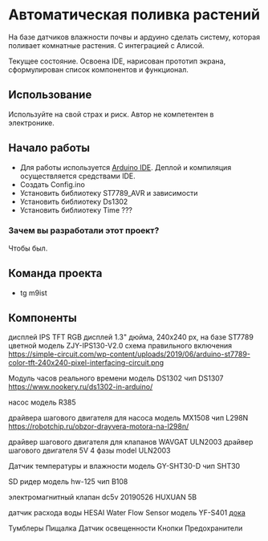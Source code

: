 # Автоматическая поливка растений
На базе датчиков влажности почвы и ардуино сделать систему, которая поливает комнатные растения. С интеграцией с Алисой.

Текущее состояние. Освоена IDE, нарисован прототип экрана, сформулирован список компонентов и функционал.

## Использование
Используйте на свой страх и риск. Автор не компетентен в электронике.

## Начало работы
- Для работы используется [Arduino IDE](https://www.arduino.cc/en/software/). Деплой и компиляция осуществляется средствами IDE.
- Cоздать Config.ino
- Установить библиотеку ST7789_AVR и зависимости
- Установить библиотеку Ds1302
- Установить библиотеку Time ???

### Зачем вы разработали этот проект?
Чтобы был.

## Команда проекта
- tg m9ist

## Компоненты
дисплей
IPS TFT RGB дисплей 1.3" дюйма, 240х240 px, на базе ST7789 цветной
модель ZJY-IPS130-V2.0
схема правильного включения https://simple-circuit.com/wp-content/uploads/2019/06/arduino-st7789-color-tft-240x240-pixel-interfacing-circuit.png

Модуль часов реального времени
модель DS1302
чип DS1307
https://www.nookery.ru/ds1302-in-arduino/

насос
модель R385

драйвера шагового двигателя для насоса
модель MX1508
чип L298N
https://robotchip.ru/obzor-drayvera-motora-na-l298n/

драйвер шагового двигателя для клапанов
WAVGAT ULN2003 драйвер шагового двигателя 5V 4 фазы
model ULN2003

Датчик температуры и влажности
модель GY-SHT30-D
чип SHT30

SD ридер
модель hw-125
чип B108

электромагнитный клапан
dc5v 20190526 HUXUAN 5В

датчик расхода воды
HESAI Water Flow Sensor
модель YF-S401
[дока](https://wiki.iarduino.ru/page/sensor-water-flow/)

Тумблеры
Пищалка
Датчик освещенности
Кнопки
Предохранители